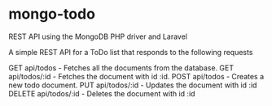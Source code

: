 mongo-todo
==========

REST API using the MongoDB PHP driver and Laravel

A simple REST API for a ToDo list that responds to the following requests

GET api/todos - Fetches all the documents from the database.
GET api/todos/:id - Fetches the document with id :id.
POST api/todos - Creates a new todo document.
PUT api/todos/:id - Updates the document with id :id
DELETE api/todos/:id - Deletes the document with id :id